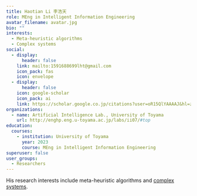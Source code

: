 ```yaml
---
title: Haotian Li 李浩天
role: MEng in Intelligent Information Engineering
avatar_filename: avatar.jpg
bio: ""
interests:
  - Meta-heuristic algorithms
  - Complex systems
social:
  - display:
      header: false
    link: mailto:1591688699lht@gmail.com
    icon_pack: fas
    icon: envelope
  - display:
      header: false
    icon: google-scholar
    icon_pack: ai
    link: https://scholar.google.co.jp/citations?user=oR15QlYAAAAJ&hl=zh-CN
organizations:
  - name: Artificial Intelligence Lab., University of Toyama
    url: http://enghp.eng.u-toyama.ac.jp/labs/ii07/#top
education:
  courses:
    - institution: University of Toyama
      year: 2023
      course: MEng in Intelligent Information Engineering
superuser: false
user_groups:
  - Researchers
---
```

His research interests include meta-heuristic algorithms and [complex systems](https://velvety-frangollo-5d54c2.netlify.app/event/analyzing-metaheuristic-algorithm-structures-using-population-interaction-networks/).